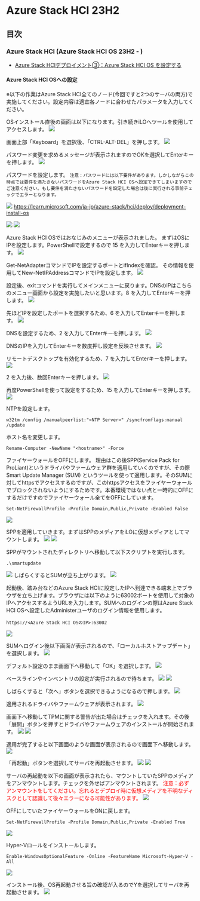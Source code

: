 # Azure Stack HCI 23H2


## 目次
### Azure Stack HCI (Azure Stack HCI OS 23H2 - )
- [Azure Stack HCIデプロイメント③：Azure Stack HCI OS を設定する](../installation03)  


#### Azure Stack HCI OSへの設定
※以下の作業はAzure Stack HCI全てのノード(今回ですと2つのサーバの両方)で実施してください。設定内容は適宜各ノードに合わせたパラメータを入力してください。

OSインストール直後の画面は以下になります。引き続きiLOへツールを使用してアクセスします。
![](pics/00.PNG)

画面上部「Keyboard」を選択後、「CTRL-ALT-DEL」を押します。
![](pics/01.PNG)

パスワード変更を求めるメッセージが表示されますのでOKを選択してEnterキーを押します。
![](pics/02.PNG)

パスワードを設定します。
`注意：パスワードには以下要件があります。しかしながらこの時点では要件を満たさないパスワードをAzure Stack HCI OSへ設定できてしまいますのでご注意ください。もし要件を満たさないパスワードを設定した場合は後に実行される事前チェックでエラーとなります。`

![](pics/password.PNG)
https://learn.microsoft.com/ja-jp/azure-stack/hci/deploy/deployment-install-os

![](pics/03.PNG)
![](pics/04.PNG)

Azure Stack HCI OSではおなじみのメニューが表示されました。
まずはOSにIPを設定します。PowerShellで設定するので 15 を入力してEnterキーを押します。
![](pics/05.PNG)

Get-NetAdapterコマンドでIPを設定するポートとifIndexを確認。
その情報を使用してNew-NetIPAddressコマンドでIPを設定します。
![](pics/06.PNG)

設定後、exitコマンドを実行してメインメニューに戻ります。DNSのIPはこちらのメニュー画面から設定を実施したいと思います。8 を入力してEnterキーを押します。
![](pics/08.PNG)

先ほどIPを設定したポートを選択するため、6 を入力してEnterキーを押します。
![](pics/07.PNG)

DNSを設定するため、2 を入力してEnterキーを押します。
![](pics/09.PNG)

DNSのIPを入力してEnterキーを数度押し設定を反映させます。
![](pics/11.PNG)

リモートデスクトップを有効化するため、7 を入力してEnterキーを押します。
![](pics/12.PNG)

2 を入力後、数回Enterキーを押します。
![](pics/14.PNG)

再度PowerShellを使って設定をするため、15 を入力してEnterキーを押します。
![](pics/16.PNG)

NTPを設定します。
```
w32tm /config /manualpeerlist:"<NTP Server>" /syncfromflags:manual /update
```
ホスト名を変更します。
```
Rename-Computer -NewName "<hostname>" -Force
```

ファイヤーウォールをOFFにします。
理由はこの後SPP(Service Pack for ProLiant)というドライバやファームウェア群を適用していくのですが、その際Smart Update Manager (SUM) というツールを使って適用します。そのSUMに対してhttpsでアクセスするのですが、このhttpsアクセスをファイヤーウォールでブロックされないようにするためです。本番環境ではない点と一時的にOFFにするだけですのでファイヤーウォール全てをOFFにしています。
```
Set-NetFirewallProfile -Profile Domain,Public,Private -Enabled False
```
![](pics/17.PNG)

SPPを適用していきます。まずはSPPのメディアをiLOに仮想メディアとしてマウントします。
![](pics/18.PNG)
![](pics/19.PNG)

SPPがマウントされたディレクトリへ移動して以下スクリプトを実行します。
```
.\smartupdate
```
![](pics/20.PNG)
しばらくするとSUMが立ち上がります。
![](pics/21.PNG)

起動後、踏み台などのAzure Stack HCIに設定したIPへ到達できる端末上でブラウザを立ち上げます。ブラウザには以下のように63002ポートを使用して対象のIPへアクセスするようURLを入力します。SUMへのログインの際はAzure Stack HCI OSへ設定したAdministerユーザのログイン情報を使用します。
```
https://<Azure Stack HCI OSのIP>:63002
```
![](pics/22.PNG)

SUMへログイン後以下画面が表示されるので、「ローカルホストアップデート」を選択します。
![](pics/23.PNG)

デフォルト設定のまま画面下へ移動して「OK」を選択します。
![](pics/24.PNG)

ベースラインやインベントリの設定が実行されるので待ちます。
![](pics/25.PNG)
![](pics/26.PNG)

しばらくすると「次へ」ボタンを選択できるようになるので押します。
![](pics/27.PNG)

適用されるドライバやファームウェアが表示されます。
![](pics/28.PNG)

画面下へ移動してTPMに関する警告が出た場合はチェックを入れます。その後「展開」ボタンを押すとドライバやファームウェアのインストールが開始されます。
![](pics/29.PNG)
![](pics/30.PNG)

適用が完了すると以下画面のような画面が表示されるので画面下へ移動します。
![](pics/31.PNG)

「再起動」ボタンを選択してサーバを再起動させます。
![](pics/32.PNG)
![](pics/33.PNG)

サーバの再起動を以下の画面が表示されたら、マウントしていたSPPのメディアをアンマウントします。チェックを外せばアンマウントされます。
<span style="color:red;">注意：必ずアンマウントをしてください。忘れるとデプロイ時に仮想メディアを不明なディスクとして認識して後々エラーになる可能性があります。</span>
![](pics/34.PNG)

OFFにしていたファイヤーウォールをONに戻します。
```
Set-NetFirewallProfile -Profile Domain,Public,Private -Enabled True
```
![](pics/35.PNG)

Hyper-Vロールをインストールします。
```
Enable-WindowsOptionalFeature -Online -FeatureName Microsoft-Hyper-V -All
```
![](pics/36.PNG)

インストール後、OS再起動させる旨の確認が入るのでYを選択してサーバを再起動させます。
![](pics/37.PNG)
